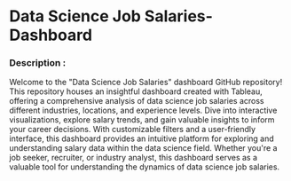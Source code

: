# Data Science Job Salaries-Dashboard
### Description :
Welcome to the "Data Science Job Salaries" dashboard GitHub repository! This repository houses an insightful dashboard created with Tableau, offering a comprehensive analysis of data science job salaries across different industries, locations, and experience levels. Dive into interactive visualizations, explore salary trends, and gain valuable insights to inform your career decisions. With customizable filters and a user-friendly interface, this dashboard provides an intuitive platform for exploring and understanding salary data within the data science field. Whether you're a job seeker, recruiter, or industry analyst, this dashboard serves as a valuable tool for understanding the dynamics of data science job salaries.
